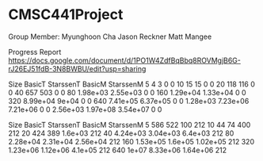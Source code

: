 # CMSC441Project

Group Member:
Myunghoon Cha
Jason Reckner
Matt Mangee


Progress Report
https://docs.google.com/document/d/1PO1W4ZdfBqBbq8ROVMgjB6G-rJ26EJ51fdB-3N8BWBU/edit?usp=sharing


Size          BasicT       StarssenT          BasicM       StarssenM
     5               4               3               0               0
    10              15              15               0               0
    20             118             116               0               0
    40             657             503               0               0
    80        1.98e+03        2.55e+03               0               0
   160        1.29e+04        1.33e+04               0               0
   320        8.99e+04           9e+04               0               0
   640        7.41e+05        6.37e+05               0               0
1.28e+03        7.23e+06        7.21e+06               0               0
2.56e+03        1.97e+08        3.54e+07               0               0


Size          BasicT       StarssenT          BasicM       StarssenM
     5             586             522             100             212
    10              44              74             400             212
    20             424             389         1.6e+03             212
    40        4.24e+03        3.04e+03         6.4e+03             212
    80        2.28e+04        2.31e+04        2.56e+04             212
   160        1.53e+05         1.6e+05        1.02e+05             212
   320        1.23e+06        1.12e+06         4.1e+05             212
   640           1e+07        8.33e+06        1.64e+06             212